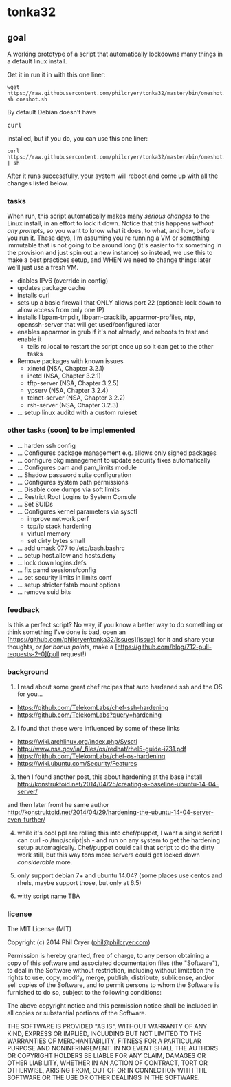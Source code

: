 tonka32
=======

## goal
A working prototype of a script that automatically lockdowns many things in a default linux install.

Get it in run it in with this one liner:

    wget https://raw.githubusercontent.com/philcryer/tonka32/master/bin/oneshot.sh; sh oneshot.sh

By default Debian doesn't have <pre>curl</pre> installed, but if you do, you can use this one liner:
    
    curl https://raw.githubusercontent.com/philcryer/tonka32/master/bin/oneshot.sh | sh
    
After it runs successfully, your system will reboot and come up with all the changes listed below.

### tasks

When run, this script automatically makes many *serious changes* to the Linux install, in an effort to lock it down. Notice that this happens *without any prompts*, so you want to know what it does, to what, and how, before you run it. These days, I'm assuming you're running a VM or something immutable that is not going to be around long (it's easier to fix something in the provision and just spin out a new instance) so instead, we use this to make a best practices setup, and WHEN we need to change things later we'll just use a fresh VM. 

* diables IPv6 (override in config)
* updates package cache
* installs curl
* sets up a basic firewall that ONLY allows port 22 (optional: lock down to allow access from only one IP)
* installs libpam-tmpdir, libpam-cracklib, apparmor-profiles, ntp, openssh-server that will get used/configured later
* enables apparmor in grub if it's not already, and reboots to test and enable it
	- tells rc.local to restart the script once up so it can get to the other tasks
* Remove packages with known issues
	- xinetd (NSA, Chapter 3.2.1)
	- inetd (NSA, Chapter 3.2.1)
	- tftp-server (NSA, Chapter 3.2.5)
	- ypserv (NSA, Chapter 3.2.4)
	- telnet-server (NSA, Chapter 3.2.2)
	- rsh-server (NSA, Chapter 3.2.3)
* ... setup linux auditd with a custom ruleset

### other tasks (soon) to be implemented
* ... harden ssh config
* ... Configures package management e.g. allows only signed packages
* ... configure pkg management to update security fixes automatically
* ... Configures pam and pam_limits module
* ... Shadow password suite configuration
* ... Configures system path permissions
* ... Disable core dumps via soft limits
* ... Restrict Root Logins to System Console
* ... Set SUIDs
* ... Configures kernel parameters via sysctl
	- improve network perf
	- tcp/ip stack hardening
	- virtual memory
	- set dirty bytes small
* ... add umask 077 to /etc/bash.bashrc
* ... setup host.allow and hosts.deny
* ... lock down logins.defs
* ... fix pamd sessions/config
* ... set security limits in limits.conf
* ... setup stricter fstab mount options
* ... remove suid bits

### feedback

Is this a perfect script? No way, if you know a better way to do something or think something I've done is bad, open an [https://github.com/philcryer/tonka32/issues](issue) for it and share your thoughts, *or for bonus points*, make a [https://github.com/blog/712-pull-requests-2-0](pull request!)

### background
1) I read about some great chef recipes that auto hardened ssh and the OS for you...
* https://github.com/TelekomLabs/chef-ssh-hardening
* https://github.com/TelekomLabs?query=hardening
 
2) I found that these were influenced by some of these links
* https://wiki.archlinux.org/index.php/Sysctl
* http://www.nsa.gov/ia/_files/os/redhat/rhel5-guide-i731.pdf
* https://github.com/TelekomLabs/chef-os-hardening
* https://wiki.ubuntu.com/Security/Features
 
3) then I found another post, this about hardening at the base install
http://konstruktoid.net/2014/04/25/creating-a-baseline-ubuntu-14-04-server/
 
and then later fromt he same author
http://konstruktoid.net/2014/04/29/hardening-the-ubuntu-14-04-server-even-further/
 
4) while it's cool ppl are rolling this into chef/puppet, I want a single script I can curl -o /tmp/script|sh - and run on any system to get the hardening setup automagically. Chef/puppet could call that script to do the dirty work still, but this way tons more servers could get locked down *considerable* more. 

5) only support debian 7+ and ubuntu 14.04? (some places use centos and rhels, maybe support those, but only at 6.5)

6) witty script name TBA

### license
The MIT License (MIT)

Copyright (c) 2014 Phil Cryer (phil@philcryer.com)

Permission is hereby granted, free of charge, to any person obtaining a copy
of this software and associated documentation files (the "Software"), to deal
in the Software without restriction, including without limitation the rights
to use, copy, modify, merge, publish, distribute, sublicense, and/or sell
copies of the Software, and to permit persons to whom the Software is
furnished to do so, subject to the following conditions:

The above copyright notice and this permission notice shall be included in all
copies or substantial portions of the Software.

THE SOFTWARE IS PROVIDED "AS IS", WITHOUT WARRANTY OF ANY KIND, EXPRESS OR
IMPLIED, INCLUDING BUT NOT LIMITED TO THE WARRANTIES OF MERCHANTABILITY,
FITNESS FOR A PARTICULAR PURPOSE AND NONINFRINGEMENT. IN NO EVENT SHALL THE
AUTHORS OR COPYRIGHT HOLDERS BE LIABLE FOR ANY CLAIM, DAMAGES OR OTHER
LIABILITY, WHETHER IN AN ACTION OF CONTRACT, TORT OR OTHERWISE, ARISING FROM,
OUT OF OR IN CONNECTION WITH THE SOFTWARE OR THE USE OR OTHER DEALINGS IN THE
SOFTWARE.
